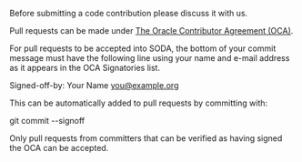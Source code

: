 Before submitting a code contribution please discuss it with us.

Pull requests can be made under [The Oracle Contributor Agreement (OCA)](https://www.oracle.com/technetwork/community/oca-486395.html).

For pull requests to be accepted into SODA, the bottom of your commit message must have 
the following line using your name and e-mail address as it appears in the OCA Signatories list.

Signed-off-by: Your Name <you@example.org>

This can be automatically added to pull requests by committing with:

git commit --signoff

Only pull requests from committers that can be verified as having signed the OCA can be accepted.
